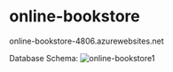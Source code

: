 # online-bookstore
 
online-bookstore-4806.azurewebsites.net

Database Schema:
![online-bookstore1](https://github.com/waheebh1/online-bookstore/assets/49663595/875f839f-f2bf-4455-99f9-bc977d10bd37)
